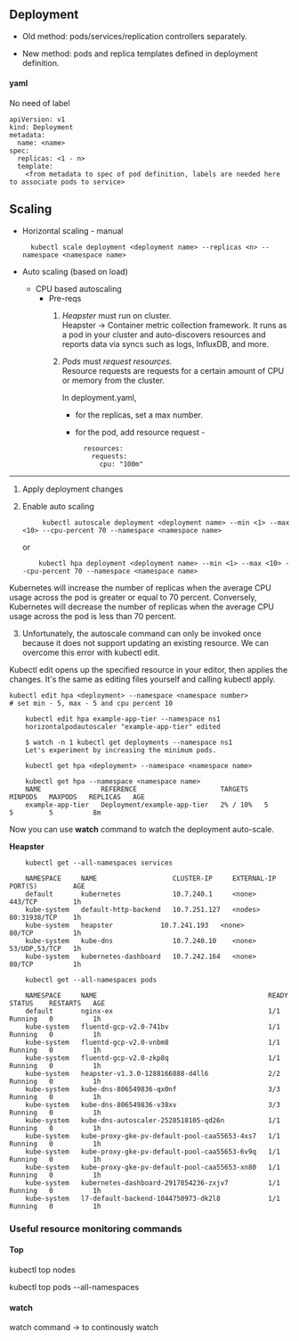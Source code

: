 ## Deployment

+ Old method: pods/services/replication controllers separately.

+ New method: pods and replica templates defined in deployment definition.

#### yaml

No need of label

	apiVersion: v1
	kind: Deployment
	metadata:
	  name: <name>
	spec:
	  replicas: <1 - n>
	  template:
	    <from metadata to spec of pod definition, labels are needed here to associate pods to service>

## Scaling

* Horizontal scaling -  manual

		kubectl scale deployment <deployment name> --replicas <n> --namespace <namespace name>

* Auto scaling (based on load)
	
	* CPU based autoscaling
		* Pre-reqs
			1. _Heapster_ must run on cluster.				
				Heapster -> Container metric collection framework. It runs as a pod in your cluster and auto-discovers resources and reports data via syncs such as logs, InfluxDB, and more.			
			2. _Pods_ must _request resources._				
				Resource requests are requests for a certain amount of CPU or memory from the cluster. 
				
				In deployment.yaml, 
				
				* for the replicas, set a max number.
				
				* for the pod, add resource request -
							
						resources:
						  requests:
						    cpu: "100m"

**********************

1. Apply deployment changes
2. Enable auto scaling

			kubectl autoscale deployment <deployment name> --min <1> --max <10> --cpu-percent 70 --namespace <namespace name>
	
	or
	
		   kubectl hpa deployment <deployment name> --min <1> --max <10> --cpu-percent 70 --namespace <namespace name>
		   
Kubernetes will increase the number of replicas when the average CPU usage across the pod is greater or equal to 70 percent. Conversely, Kubernetes will decrease the number of replicas when the average CPU usage across the pod is less than 70 percent.

3. Unfortunately, the autoscale command can only be invoked once because it does not support updating an existing resource. We can overcome this error with kubectl edit. 

Kubectl edit opens up the specified resource in your editor, then applies the changes. It's the same as editing files yourself and calling kubectl apply.

	kubectl edit hpa <deployment> --namespace <namespace number>
	# set min - 5, max - 5 and cpu percent 10
		
		kubectl edit hpa example-app-tier --namespace ns1
		horizontalpodautoscaler "example-app-tier" edited
		
		$ watch -n 1 kubectl get deployments --namespace ns1
		Let's experiment by increasing the minimum pods. 

		kubectl get hpa <deployment> --namespace <namespace name>
		
		kubectl get hpa --namespace <namespace name>
		NAME               REFERENCE                     TARGETS    MINPODS   MAXPODS   REPLICAS   AGE
		example-app-tier   Deployment/example-app-tier   2% / 10%   5         5         5          8m
		
Now you can use __watch__ command to watch the deployment auto-scale. 

**Heapster**

		kubectl get --all-namespaces services
		
		NAMESPACE     NAME                   CLUSTER-IP     EXTERNAL-IP   PORT(S)         AGE
		default       kubernetes             10.7.240.1     <none>        443/TCP         1h
		kube-system   default-http-backend   10.7.251.127   <nodes>       80:31938/TCP    1h
		kube-system   heapster            10.7.241.193   <none>        80/TCP          1h
		kube-system   kube-dns               10.7.240.10    <none>        53/UDP,53/TCP   1h
		kube-system   kubernetes-dashboard   10.7.242.164   <none>        80/TCP          1h
		
		kubectl get --all-namespaces pods
		
		NAMESPACE     NAME                                           READY     STATUS    RESTARTS   AGE
		default       nginx-ex                                       1/1       Running   0          1h
		kube-system   fluentd-gcp-v2.0-741bv                         1/1       Running   0          1h
		kube-system   fluentd-gcp-v2.0-vnbm8                         1/1       Running   0          1h
		kube-system   fluentd-gcp-v2.0-zkp8q                         1/1       Running   0          1h
		kube-system   heapster-v1.3.0-1288166888-d4ll6               2/2       Running   0          1h
		kube-system   kube-dns-806549836-qx0nf                       3/3       Running   0          1h
		kube-system   kube-dns-806549836-v38xv                       3/3       Running   0          1h
		kube-system   kube-dns-autoscaler-2528518105-qd26n           1/1       Running   0          1h
		kube-system   kube-proxy-gke-pv-default-pool-caa55653-4xs7   1/1       Running   0          1h
		kube-system   kube-proxy-gke-pv-default-pool-caa55653-6v9q   1/1       Running   0          1h
		kube-system   kube-proxy-gke-pv-default-pool-caa55653-xn80   1/1       Running   0          1h
		kube-system   kubernetes-dashboard-2917854236-zxjv7          1/1       Running   0          1h
		kube-system   l7-default-backend-1044750973-dk2l8            1/1       Running   0          1h
		


### Useful resource monitoring commands
#### Top

kubectl top nodes

kubectl top pods --all-namespaces

#### watch

watch command -> to continously watch

